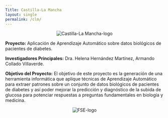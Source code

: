 ```yaml
---
Title: Castilla-La Mancha
layout: single
permalink: /clm/
---
```


<style>
#clm-logo{
	text-align: center;
}
#fse-logo{
	text-align: center;
}

img{
	max-width:450px;
    max-height:350px;
}
</style>

<p id="clm-logo">
	<img src="{{site.baseurl}}/assets/img/logo_clm.png" alt="Castilla-La Mancha-logo" title="Castilla-La Mancha-logo">
</p>

**Proyecto:**
Aplicación de Aprendizaje Automático sobre datos biológicos de pacientes de diabetes.

**Investigadores Principales:**
Dra. Helena Hernández Martínez, Armando Collado Villaverde.

**Objetivo del Proyecto:**
El objetivo de este proyecto es la generación de una herramienta informática que aplique 
técnicas de Aprendizaje Automático para extraer patrones sobre un conjunto de datos biológicos 
de pacientes de diabetes y así poder mejorar la predicción y diagnóstico de la subida de glucosa para 
potenciar respuestas a preguntas fundamentales en biología y medicina.

<p id="fse-logo">
	<img src="{{site.baseurl}}/assets/img/logo_fse.png" alt="FSE-logo" title="FSE-logo">
</p>